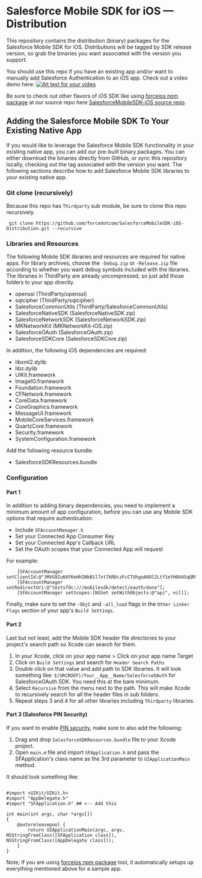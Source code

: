 # Salesforce Mobile SDK for iOS — Distribution

This repository contains the distribution (binary) packages for the Salesforce Mobile SDK for iOS.  Distributions will be tagged by SDK release version, so grab the binaries you want associated with the version you support.

 You should use this repo if you have an existing app and/or want to manually add Salesforce Authentication to an iOS app. Check out a video demo here:
[![Alt text for your video](http://img.youtube.com/vi/X4jhhmnvjAI/0.jpg)](http://www.youtube.com/watch?v=X4jhhmnvjAI)

Be sure to check out other flavors of iOS SDK like using [forceios npm package](https://npmjs.org/package/forceios) at our source repo here [SalesforceMobileSDK-iOS source repo](https://github.com/forcedotcom/SalesforceMobileSDK-iOS). 





## Adding the Salesforce Mobile SDK To Your Existing Native App

If you would like to leverage the Salesforce Mobile SDK functionality in your existing native app, you can add our pre-built binary packages.  You can either download the binaries directly from GitHub, or sync this repository locally, checking out the tag associated with the version you want.  The following sections describe how to add Salesforce Mobile SDK libraries to your existing native app.

### Git clone (recursively)
Because this repo has `Thirdparty` sub module, be sure to clone this repo recursively.

` git clone https://github.com/forcedotcom/SalesforceMobileSDK-iOS-Distribution.git --recursive`

### Libraries and Resources

The following Mobile SDK libraries and resources are required for native apps.  For library archives, choose the `-Debug.zip` or `-Release.zip` file according to whether you want debug symbols included with the libraries.  The libraries in ThirdParty are already uncompressed, so just add those folders to your app directly.

- openssl (ThirdParty/openssl)
- sqlcipher (ThirdParty/sqlcipher)
- SalesforceCommonUtils (ThirdParty/SalesforceCommonUtils)
- SalesforceNativeSDK (SalesforceNativeSDK.zip)
- SalesforceNetworkSDK (SalesforceNetworkSDK.zip)
- MKNetworkKit (MKNetworkKit-iOS.zip)
- SalesforceOAuth (SalesforceOAuth.zip)
- SalesforceSDKCore (SalesforceSDKCore.zip)

In addition, the following iOS dependencies are required:

- libxml2.dylib
- libz.dylib
- UIKit.framework
- ImageIO.framework
- Foundation.framework
- CFNetwork.framework
- CoreData.framework
- CoreGraphics.framework
- MessageUI.framework
- MobileCoreServices.framework
- QuartzCore.framework
- Security.framework
- SystemConfiguration.framework

Add the following resource bundle:

- SalesforceSDKResources.bundle

### Configuration

#### Part 1

In addition to adding binary dependencies, you need to implement a minimum amount of app configuration, before you can use any Mobile SDK options that require authentication:

- Include `SFAccountManager.h`
- Set your Connected App Consumer Key
- Set your Connected App's Callback URL
- Set the OAuth scopes that your Connected App will request

For example:

        [SFAccountManager setClientId:@"3MVG9Iu66FKeHhINkB1l7xt7kR8czFcCTUhgoA8Ol2Ltf1eYHOU4SqQRSEitYFDUpqRWcoQ2.dBv_a1Dyu5xa"];
        [SFAccountManager setRedirectUri:@"testsfdc:///mobilesdk/detect/oauth/done"];
        [SFAccountManager setScopes:[NSSet setWithObjects:@"api", nil]];

Finally, make sure to set the `-ObjC` and `-all_load` flags in the `Other Linker Flags` section of your app's `Build Settings`.

#### Part 2
Last but not least,   add the Mobile SDK header file directories to your project's search path so Xcode can search for them.

1. In your Xcode, click on your app name > Click on your app name Target
2. Click on `Build Settings` and search for `Header Search Paths`
3. Double click on that value and add path to SDK libraries. It will look something like: `$(SRCROOT)/Your__App__Name/SalesforceOAuth` for SalesforceOAuth SDK. You need this at the bare minimum.
4. Select `Recursive` from the menu next to the path. This will make Xcode to recursively search for all the header files in sub folders.
5.  Repeat steps 3 and 4 for all other libraries including `Thirdparty` libraries.

#### Part 3 (Salesforce PIN Security)
If you want to enable [PIN security](https://developer.salesforce.com/docs/atlas.en-us.mobile_sdk.meta/mobile_sdk/connected_apps_security_pin.htm), make sure to also add the following:

1. Drag and drop `SalesforceSDKResources.bundle` file to your Xcode project.
2. Open `main.m` file and import `SFApplication.h` and pass the SFApplication's class name as the 3rd parameter to `UIApplicationMain` method.


It should look something like:

```

#import <UIKit/UIKit.h>
#import "AppDelegate.h"
#import "SFApplication.h" ## <-- Add this

int main(int argc, char *argv[])
{
    @autoreleasepool {
        return UIApplicationMain(argc, argv, NSStringFromClass([SFApplication class]), NSStringFromClass([AppDelegate class]));
    }
}
```

Note; If you are using [forceios npm package](https://npmjs.org/package/forceios) tool, it automatically setups up everything mentioned above for a sample app.
